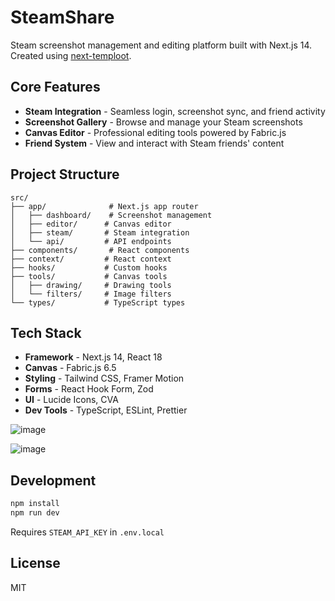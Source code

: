 # SteamShare

Steam screenshot management and editing platform built with Next.js 14. Created using [next-temploot](https://github.com/JayRichh/next-temploot).

## Core Features

- **Steam Integration** - Seamless login, screenshot sync, and friend activity
- **Screenshot Gallery** - Browse and manage your Steam screenshots
- **Canvas Editor** - Professional editing tools powered by Fabric.js
- **Friend System** - View and interact with Steam friends' content

## Project Structure

```
src/
├── app/              # Next.js app router
│   ├── dashboard/    # Screenshot management
│   ├── editor/      # Canvas editor
│   ├── steam/       # Steam integration
│   └── api/         # API endpoints
├── components/       # React components
├── context/         # React context
├── hooks/           # Custom hooks
├── tools/           # Canvas tools
│   ├── drawing/     # Drawing tools
│   └── filters/     # Image filters
└── types/           # TypeScript types
```

## Tech Stack

- **Framework** - Next.js 14, React 18
- **Canvas** - Fabric.js 6.5
- **Styling** - Tailwind CSS, Framer Motion
- **Forms** - React Hook Form, Zod
- **UI** - Lucide Icons, CVA
- **Dev Tools** - TypeScript, ESLint, Prettier

![image](https://github.com/user-attachments/assets/8c57b392-2fb4-476c-9f3c-5af4210f2c44)

![image](https://github.com/user-attachments/assets/cb3584dc-2750-4ef6-b2db-ae69a9850cf6)

## Development

```bash
npm install
npm run dev
```

Requires `STEAM_API_KEY` in `.env.local`

## License

MIT
